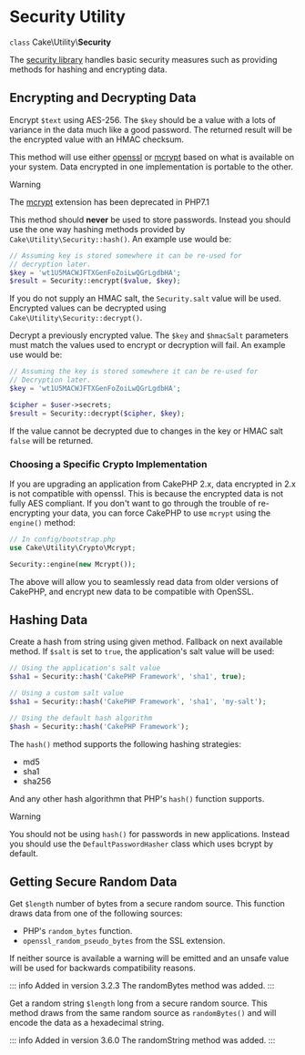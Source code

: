 # Security Utility

`class` Cake\\Utility\\**Security**

The [security library](https://api.cakephp.org/3.x/class-Cake.Utility.Security.html)
handles basic security measures such as providing methods for
hashing and encrypting data.

## Encrypting and Decrypting Data

Encrypt `$text` using AES-256. The `$key` should be a value with a
lots of variance in the data much like a good password. The returned result
will be the encrypted value with an HMAC checksum.

This method will use either [openssl](https://php.net/openssl) or [mcrypt](https://php.net/mcrypt) based on what is available on your system. Data
encrypted in one implementation is portable to the other.

> [!WARNING]
> The [mcrypt](https://php.net/mcrypt) extension has been deprecated in
> PHP7.1

This method should **never** be used to store passwords. Instead you should use
the one way hashing methods provided by
`Cake\Utility\Security::hash()`. An example use would be:

``` php
// Assuming key is stored somewhere it can be re-used for
// decryption later.
$key = 'wt1U5MACWJFTXGenFoZoiLwQGrLgdbHA';
$result = Security::encrypt($value, $key);
```

If you do not supply an HMAC salt, the `Security.salt` value will be used.
Encrypted values can be decrypted using
`Cake\Utility\Security::decrypt()`.

Decrypt a previously encrypted value. The `$key` and `$hmacSalt`
parameters must match the values used to encrypt or decryption will fail. An
example use would be:

``` php
// Assuming the key is stored somewhere it can be re-used for
// Decryption later.
$key = 'wt1U5MACWJFTXGenFoZoiLwQGrLgdbHA';

$cipher = $user->secrets;
$result = Security::decrypt($cipher, $key);
```

If the value cannot be decrypted due to changes in the key or HMAC salt
`false` will be returned.

<a id="force-mcrypt"></a>

### Choosing a Specific Crypto Implementation

If you are upgrading an application from CakePHP 2.x, data encrypted in 2.x is
not compatible with openssl. This is because the encrypted data is not fully AES
compliant. If you don't want to go through the trouble of re-encrypting your
data, you can force CakePHP to use `mcrypt` using the `engine()` method:

``` php
// In config/bootstrap.php
use Cake\Utility\Crypto\Mcrypt;

Security::engine(new Mcrypt());
```

The above will allow you to seamlessly read data from older versions of CakePHP,
and encrypt new data to be compatible with OpenSSL.

## Hashing Data

Create a hash from string using given method. Fallback on next
available method. If `$salt` is set to `true`, the application's salt
value will be used:

``` php
// Using the application's salt value
$sha1 = Security::hash('CakePHP Framework', 'sha1', true);

// Using a custom salt value
$sha1 = Security::hash('CakePHP Framework', 'sha1', 'my-salt');

// Using the default hash algorithm
$hash = Security::hash('CakePHP Framework');
```

The `hash()` method supports the following hashing strategies:

- md5
- sha1
- sha256

And any other hash algorithmn that PHP's `hash()` function supports.

> [!WARNING]
> You should not be using `hash()` for passwords in new applications.
> Instead you should use the `DefaultPasswordHasher` class which uses bcrypt
> by default.

## Getting Secure Random Data

Get `$length` number of bytes from a secure random source. This function draws
data from one of the following sources:

- PHP's `random_bytes` function.
- `openssl_random_pseudo_bytes` from the SSL extension.

If neither source is available a warning will be emitted and an unsafe value
will be used for backwards compatibility reasons.

::: info Added in version 3.2.3
The randomBytes method was added.
:::

Get a random string `$length` long from a secure random source. This method
draws from the same random source as `randomBytes()` and will encode the data
as a hexadecimal string.

::: info Added in version 3.6.0
The randomString method was added.
:::
